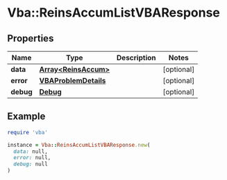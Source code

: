 # Vba::ReinsAccumListVBAResponse

## Properties

| Name | Type | Description | Notes |
| ---- | ---- | ----------- | ----- |
| **data** | [**Array&lt;ReinsAccum&gt;**](ReinsAccum.md) |  | [optional] |
| **error** | [**VBAProblemDetails**](VBAProblemDetails.md) |  | [optional] |
| **debug** | [**Debug**](Debug.md) |  | [optional] |

## Example

```ruby
require 'vba'

instance = Vba::ReinsAccumListVBAResponse.new(
  data: null,
  error: null,
  debug: null
)
```

